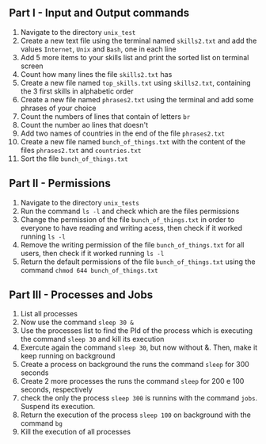 ## Part I - Input and Output commands

1. Navigate to the directory ```unix_test```
2. Create a new text file using the terminal named ```skills2.txt``` and add the values ```Internet```, ```Unix``` and ```Bash```, one in each line
3. Add 5 more items to your skills list and print the sorted list on terminal screen
4. Count how many lines the file ```skills2.txt``` has
5. Create a new file named ```top_skills.txt``` using ```skills2.txt```, containing the 3 first skills in alphabetic order
6. Create a new file named ```phrases2.txt``` using the terminal and add some phrases of your choice
7. Count the numbers of lines that contain of letters ```br```
8. Count the number ao lines that doesn't
9. Add two names of countries in the end of the file ```phrases2.txt```
10. Create a new file named ```bunch_of_things.txt``` with the content of the files ```phrases2.txt``` and ```countries.txt```
11. Sort the file ```bunch_of_things.txt```

## Part II - Permissions

1. Navigate to the directory ```unix_tests```
2. Run the command ```ls -l``` and check which are the files permissions
3. Change the permission of the file ```bunch_of_things.txt``` in order to everyone to have reading and writing acess, then check if it worked running ```ls -l```
4. Remove the writing permission of the file ```bunch_of_things.txt``` for all users, then check if it worked running ```ls -l```
5. Return the default permissions of the file ```bunch_of_things.txt``` using the command ```chmod 644 bunch_of_things.txt```

## Part III - Processes and Jobs

1. List all processes
2. Now use the command ```sleep 30 &```
3. Use the processes list to find the PId of the process which is executing the command ```sleep 30``` and kill its execution
4. Exercute again the command ```sleep 30```, but now without &. Then, make it keep running on background
5. Create a process on background the runs the command ```sleep``` for 300 seconds
6. Create 2 more processes the runs the command ```sleep``` for 200 e 100 seconds, respectively
7. check the only the process ```sleep 300``` is runnins with the command ```jobs```. Suspend its execution.
8. Return the execution of the process ```sleep 100``` on background with the command ```bg```
9. Kill the execution of all processes
